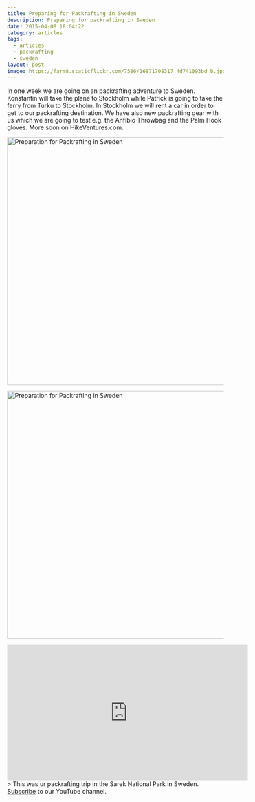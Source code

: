 ```yaml
---
title: Preparing for Packrafting in Sweden
description: Preparing for packrafting in Sweden
date: 2015-04-08 18:04:22
category: articles
tags:
  - articles
  - packrafting
  - sweden
layout: post
image: https://farm8.staticflickr.com/7586/16871708317_4d741093bd_b.jpg
---
```

In one week we are going on an packrafting adventure to Sweden. Konstantin will take the plane to Stockholm while Patrick is going to take the ferry from Turku to Stockholm. In Stockholm we will rent a car in order to get to our packrafting destination. We have also new packrafting gear with us which we are going to test e.g. the Anfibio Throwbag and the Palm Hook gloves. More soon on HikeVentures.com.

<img src="https://farm8.staticflickr.com/7586/16871708317_4d741093bd_b.jpg" width="1024" height="576" layout="responsive"  alt="Preparation for Packrafting in Sweden">
<br>
<!--more-->

<a rel="nofollow" href="https://www.flickr.com/photos/90204224@N07/16871708317"><img src="https://farm8.staticflickr.com/7586/16871708317_4d741093bd_b.jpg" width="1024" height="576" alt="Preparation for Packrafting in Sweden"></a>

<iframe width="560" height="315" src="https://www.youtube-nocookie.com/embed/7c0tlmtpsps" frameborder="0" allowfullscreen></iframe>
> This was ur packrafting trip in the Sarek National Park in Sweden. <a rel="nofollow" href="https://www.youtube.com/channel/UCnO9Q_m9EaOCrHmmQIBVBNw?sub_confirmation=1" rel="nofollow">Subscribe</a> to our YouTube channel.

